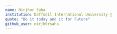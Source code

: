 ```yaml
---
name: Nirjhor Saha 
institution: Daffodil International University 🚩 
quote: "Do it today and it for Future" 
github_user: nirjh0rsaha
---
```

